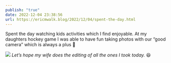 ```yaml
---
publish: "true"
date: 2022-12-04 23:38:56
url: https://ericmwalk.blog/2022/12/04/spent-the-day.html
---
```

Spent the day watching kids activities which I find enjoyable. At my daughters hockey game I was able to have fun taking photos with our “good camera” which is always a plus 📸

![](https://ericmwalk.blog/uploads/2022/1485bb2c57.jpg)
*Let’s hope my wife does the editing of all the ones I took today.* 😆